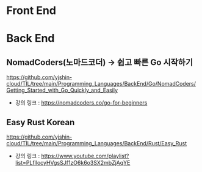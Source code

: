 
# Front End


# Back End

## NomadCoders(노마드코더) -> 쉽고 빠른 Go 시작하기
https://github.com/yjshin-cloud/TIL/tree/main/Programming_Languages/BackEnd/Go/NomadCoders/Getting_Started_with_Go_Quickly_and_Easily
* 강의 링크 : https://nomadcoders.co/go-for-beginners

## Easy Rust Korean
https://github.com/yjshin-cloud/TIL/tree/main/Programming_Languages/BackEnd/Rust/Easy_Rust
* 강의 링크 : https://www.youtube.com/playlist?list=PLfllocyHVgsSJf1zO6k6o3SX2mbZjAqYE

